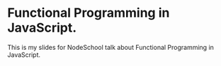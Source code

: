 #  Functional Programming in JavaScript.
This is my slides for NodeSchool talk about Functional Programming in JavaScript.
